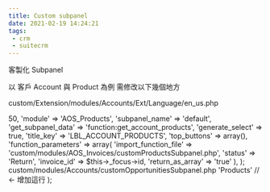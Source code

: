 ```yaml
---
title: Custom subpanel
date: 2021-02-19 14:24:21
tags:
 - crm
 - suitecrm
---
```


客製化 Subpanel

以 客戶 Account 與 Product 為例 需修改以下幾個地方

custom/Extension/modules/Accounts/Ext/Language/en_us.php

<?php
$mod_strings['LBL_OPPORTUNITIES_WITH_CLOSED_LOST'] = "Opportunities With Closed Lost";
$mod_strings['LBL_OPPORTUNITIES_WITH_CLOSED_WON'] = "Opportunities With Closed Won";
$mod_strings['LBL_ACCOUNT_PRODUCTS'] = "Account Products";



custom/Extension/modules/Accounts/Ext/Layoutdefs/cusotmSubpanel.php

<?php

$layout_defs['AOS_Invoices']['subpanel_setup']['invoice_return'] =
    array(
        'order' => 50,
        'module' => 'AOS_Products',
        'subpanel_name' => 'default',
        'get_subpanel_data' => 'function:get_account_products',
        'generate_select' => true,
        'title_key' => 'LBL_ACCOUNT_PRODUCTS',
        'top_buttons' => array(),
        'function_parameters' => array(
            'import_function_file' => 'custom/modules/AOS_Invoices/customProductsSubpanel.php',
            'status' => 'Return',
            'invoice_id' => $this->_focus->id,
            'return_as_array' => 'true'
        ),
    );


custom/modules/Accounts/customOpportunitiesSubpanel.php

<?php

function get_closed_lost_closed_won_opportunities($params) {
    $args = func_get_args();
    $opportunitiesSalesStage = $args[0]['sales_stage'];
    $accountId = $args[0]['account_id'];
    $return_array['select'] = " SELECT opportunities.*";
    $return_array['from'] = " FROM opportunities ";
    $return_array['where'] = " WHERE opportunities.deleted = '0' AND opportunities.sales_stage = '" . $opportunitiesSalesStage . "'";
    $return_array['join'] = " INNER JOIN accounts_opportunities ON accounts_opportunities.opportunity_id = opportunities.id AND accounts_opportunities.deleted = '0' INNER JOIN accounts ON accounts.id = accounts_opportunities.account_id AND accounts.deleted = '0' AND accounts.id = '" . $accountId . "'";
    $return_array['join_tables'] = '';
    return $return_array;
}



custom/modules/Accounts/customProductsSubpanel.php

<?php

function get_account_products($params) {
    $args = func_get_args();
    $accountId = $args[0]['account_id'];
    $return_array['select'] = " SELECT aos_products.*";
    $return_array['from'] = " FROM aos_products ";
    $return_array['where'] = " WHERE aos_products_cstm.account_id_c = '" . $accountId . "'";
    $return_array['join'] = "";
    $return_array['join_tables'] = '';
    return $return_array;
}


custom/modules/Accounts/language/en_us.lang.php

<?php
// created: 2020-12-14 07:38:37
$mod_strings = array (
  …

  'LBL_ACCOUNT_SELL_PRODUCTS_TITLE' => 'Products' // ← 增加這行
);


